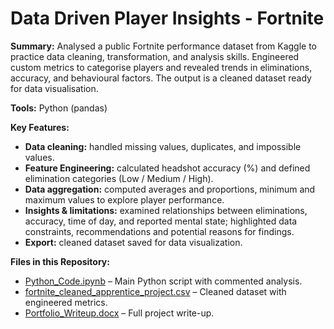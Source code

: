 # Data Driven Player Insights - Fortnite

**Summary:** 
Analysed a public Fortnite performance dataset from Kaggle to practice data cleaning, transformation, and analysis skills. Engineered custom metrics to categorise players and revealed trends in eliminations, accuracy, and behavioural factors. The output is a cleaned dataset ready for data visualisation.

**Tools:** Python (pandas)

**Key Features:**
- **Data cleaning:** handled missing values, duplicates, and impossible values.  
- **Feature Engineering:** calculated headshot accuracy (%) and defined elimination categories (Low / Medium / High).  
- **Data aggregation:** computed averages and proportions, minimum and maximum values to explore player performance.  
- **Insights & limitations:** examined relationships between eliminations, accuracy, time of day, and reported mental state; highlighted data constraints, recommendations and potential reasons for findings.
- **Export:** cleaned dataset saved for data visualization.

**Files in this Repository:**  
- [Python_Code.ipynb](Python_Code.ipynb) – Main Python script with commented analysis. 
- [fortnite_cleaned_apprentice_project.csv](fortnite_cleaned_apprentice_project.csv) – Cleaned dataset with engineered metrics. 
- [Portfolio_Writeup.docx](Portfolio_Writeup.docx) – Full project write-up.
